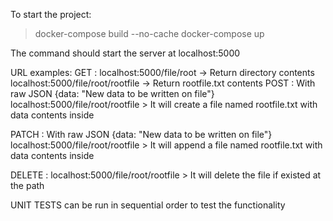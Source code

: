To start the project: 
> docker-compose build --no-cache
> docker-compose up

The command should start the server at localhost:5000

URL examples: 
GET : 
    localhost:5000/file/root -> Return directory contents
    localhost:5000/file/root/rootfile -> Return rootfile.txt contents
POST : 
    With raw JSON {data: "New data to be written on file"}
    localhost:5000/file/root/rootfile > It will create a file named rootfile.txt with data contents inside

PATCH : 
    With raw JSON {data: "New data to be written on file"}
    localhost:5000/file/root/rootfile > It will append a file named rootfile.txt with data contents inside

DELETE : 
    localhost:5000/file/root/rootfile > It will delete the file if existed at the path

UNIT TESTS can be run in sequential order to test the functionality